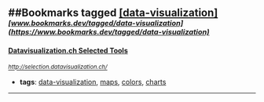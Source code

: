 ##Bookmarks tagged [[data-visualization]](https://www.bookmarks.dev?q=[data-visualization])
_<sup><sup>[www.bookmarks.dev/tagged/data-visualization](https://www.bookmarks.dev/tagged/data-visualization)</sup></sup>_
---
#### [Datavisualization.ch Selected Tools](http://selection.datavisualization.ch/)
_<sup>http://selection.datavisualization.ch/</sup>_

* **tags**: [data-visualization](../tagged/data-visualization.md), [maps](../tagged/maps.md), [colors](../tagged/colors.md), [charts](../tagged/charts.md)
---

